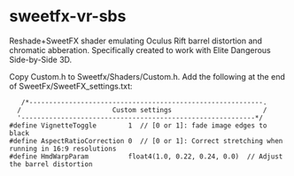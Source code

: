 # sweetfx-vr-sbs
Reshade+SweetFX shader emulating Oculus Rift barrel distortion and chromatic abberation. Specifically created to work with Elite Dangerous Side-by-Side 3D.

Copy Custom.h to Sweetfx/Shaders/Custom.h.
Add the following at the end of SweetFx/SweetFX_settings.txt:

       /*-----------------------------------------------------------.
      /                       Custom settings                       /
      '-----------------------------------------------------------*/
    #define VignetteToggle        1  // [0 or 1]: fade image edges to black
    #define AspectRatioCorrection 0  // [0 or 1]: Correct stretching when running in 16:9 resolutions
    #define HmdWarpParam          float4(1.0, 0.22, 0.24, 0.0)  // Adjust the barrel distortion
